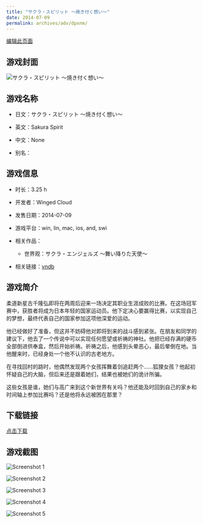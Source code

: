 ```yaml
---
title: "サクラ・スピリット ～焼き付く想い～"
date: 2014-07-09
permalink: archives/adv/dpxnm/
---
```

[编辑此页面](https://github.com/ACG-3/ADV3-source/blob/main/source/_posts/%E3%82%B5%E3%82%AF%E3%83%A9%E3%83%BB%E3%82%B9%E3%83%94%E3%83%AA%E3%83%83%E3%83%88%20%EF%BD%9E%E7%84%BC%E3%81%8D%E4%BB%98%E3%81%8F%E6%83%B3%E3%81%84%EF%BD%9E.md)

## 游戏封面

![サクラ・スピリット ～焼き付く想い～](https://pan.timero.xyz/d/onedrive/img_lib_001/%E3%82%B5%E3%82%AF%E3%83%A9%E3%83%BB%E3%82%B9%E3%83%94%E3%83%AA%E3%83%83%E3%83%88%20%EF%BD%9E%E7%84%BC%E3%81%8D%E4%BB%98%E3%81%8F%E6%83%B3%E3%81%84%EF%BD%9E_cover.avif)


## 游戏名称

- 日文：サクラ・スピリット ～焼き付く想い～
- 英文：Sakura Spirit
- 中文：None

- 别名：


## 游戏信息

- 时长：3.25 h
- 开发者：Winged Cloud
- 发售日期：2014-07-09
- 游戏平台：win, lin, mac, ios, and, swi
- 相关作品：
   - 世界观：サクラ・エンジェルズ ～舞い降りた天使～

- 相关链接：[vndb](https://vndb.org/v15251)


## 游戏简介

柔道新星古千隆弘即将在两周后迎来一场决定其职业生涯成败的比赛。在这场冠军赛中，获胜者将成为日本年轻的国家运动员。他下定决心要赢得比赛，以实现自己的梦想，最终代表自己的国家参加这项他深爱的运动。

他已经做好了准备，但这并不妨碍他对即将到来的战斗感到紧张。在朋友和同学的建议下，他去了一个传说中可以实现任何愿望或祈祷的神社。他把已经存满的硬币全部倒进供奉盒，然后开始祈祷。祈祷之后，他感到头晕恶心，最后晕倒在地。当他醒来时，已经身处一个他不认识的古老地方。

在寻找回村的路时，他偶然发现两个女孩挥舞着剑追赶两个......狐狸女孩？他起初怀疑自己的大脑，但后来还是跟着她们，结果也被她们的诡计所骗。

这些女孩是谁，她们与高广来到这个新世界有关吗？他还能及时回到自己的家乡和时间轴上参加比赛吗？还是他将永远被困在那里？


## 下载链接

[点击下载](https://pan.timero.xyz/onedrive/adv_lib_001/%E3%82%B5%E3%82%AF%E3%83%A9%E3%83%BB%E3%82%B9%E3%83%94%E3%83%AA%E3%83%83%E3%83%88%20%EF%BD%9E%E7%84%BC%E3%81%8D%E4%BB%98%E3%81%8F%E6%83%B3%E3%81%84%EF%BD%9E)


## 游戏截图


![Screenshot 1](https://pan.timero.xyz/d/onedrive/img_lib_001/%E3%82%B5%E3%82%AF%E3%83%A9%E3%83%BB%E3%82%B9%E3%83%94%E3%83%AA%E3%83%83%E3%83%88%20%EF%BD%9E%E7%84%BC%E3%81%8D%E4%BB%98%E3%81%8F%E6%83%B3%E3%81%84%EF%BD%9E_Screenshot_1.avif)

![Screenshot 2](https://pan.timero.xyz/d/onedrive/img_lib_001/%E3%82%B5%E3%82%AF%E3%83%A9%E3%83%BB%E3%82%B9%E3%83%94%E3%83%AA%E3%83%83%E3%83%88%20%EF%BD%9E%E7%84%BC%E3%81%8D%E4%BB%98%E3%81%8F%E6%83%B3%E3%81%84%EF%BD%9E_Screenshot_2.avif)

![Screenshot 3](https://pan.timero.xyz/d/onedrive/img_lib_001/%E3%82%B5%E3%82%AF%E3%83%A9%E3%83%BB%E3%82%B9%E3%83%94%E3%83%AA%E3%83%83%E3%83%88%20%EF%BD%9E%E7%84%BC%E3%81%8D%E4%BB%98%E3%81%8F%E6%83%B3%E3%81%84%EF%BD%9E_Screenshot_3.avif)

![Screenshot 4](https://pan.timero.xyz/d/onedrive/img_lib_001/%E3%82%B5%E3%82%AF%E3%83%A9%E3%83%BB%E3%82%B9%E3%83%94%E3%83%AA%E3%83%83%E3%83%88%20%EF%BD%9E%E7%84%BC%E3%81%8D%E4%BB%98%E3%81%8F%E6%83%B3%E3%81%84%EF%BD%9E_Screenshot_4.avif)

![Screenshot 5](https://pan.timero.xyz/d/onedrive/img_lib_001/%E3%82%B5%E3%82%AF%E3%83%A9%E3%83%BB%E3%82%B9%E3%83%94%E3%83%AA%E3%83%83%E3%83%88%20%EF%BD%9E%E7%84%BC%E3%81%8D%E4%BB%98%E3%81%8F%E6%83%B3%E3%81%84%EF%BD%9E_Screenshot_5.avif)

